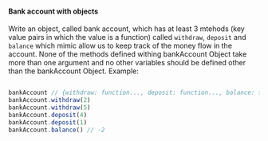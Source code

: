 #### Bank account with objects

Write an object, called bank account, which has at least 3 mtehods (key value pairs in which the value is a function) called ```withdraw```, ```deposit``` and ```balance``` which mimic allow us to keep track of the money flow in the account. None of the methods defined withing bankAccount Object take more than one argument and no other variables should be defined other than the bankAccount Object.
Example:

```jsx

bankAccount // {withdraw: function..., deposit: function..., balance: function..., anythingElse...}
bankAccount.withdraw(2)
bankAccount.withdraw(5)
bankAccount.deposit(4)
bankAccount.deposit(1)
bankAccount.balance() // -2
```
